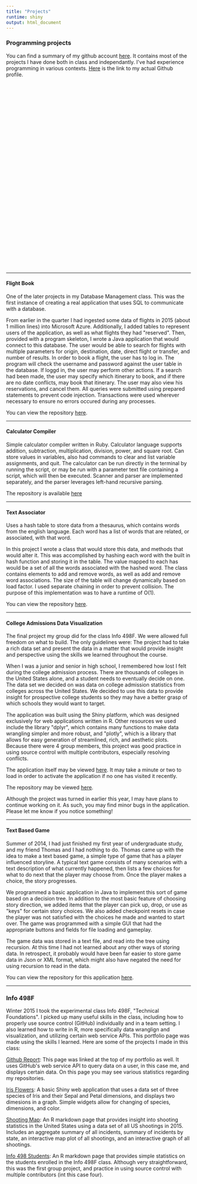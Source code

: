 ```yaml
---
title: "Projects"
runtime: shiny
output: html_document
---
```


### Programming projects
You can find a summary of my github account [here](githubReport.html). It contains most of the projects I have done both in class and independantly. I've had experience programming in various contexts. [Here](https://github.com/ericsueckert) is the link to my actual Github profile.

<!--html_preserve--><div id="htmlwidget-8990" style="width:504px;height:504px;" class="plotly"></div>
<script type="application/json" data-for="htmlwidget-8990">{"x":{"data":[{"type":"bar","inherit":true,"x":["C","HTML","Java","JavaScript","Lua","Matlab","Perl","PHP","PLSQL","Python","R","Racket","Ruby",null],"y":[1,4,3,3,1,1,1,1,1,1,9,1,1,2],"colorbar":{"title":"total_repos"},"colorscale":[[0,"#440154"],[0.111111111111111,"#482878"],[0.222222222222222,"#3E4A89"],[0.333333333333333,"#31688E"],[0.444444444444444,"#26838E"],[0.555555555555556,"#1F9D89"],[0.666666666666667,"#35B779"],[0.777777777777778,"#6CCE59"],[0.888888888888889,"#B4DD2C"],[1,"#FDE725"]]}],"layout":{"xaxis":{"title":"Language"},"yaxis":{"title":"Number of Repositories"},"margin":{"b":40,"l":60,"t":25,"r":10}},"url":null,"width":null,"height":null,"base_url":"https://plot.ly","layout.1":{"xaxis":{"title":"Language"},"yaxis":{"title":"Number of Repositories"}},"filename":"Language vs. Number of Repositories"},"evals":[]}</script><!--/html_preserve-->


---

#### Flight Book
One of the later projects in my Database Management class. This was the first instance of creating a real application that uses SQL to communicate with a database. 

From earlier in the quarter I had ingested some data of flights in 2015 (about 1 million lines) into Microsoft Azure. Additionally, I added tables to represent users of the application, as well as what flights they had "reserved". Then, provided with a program skeleton, I wrote a Java application that would connect to this database. The user would be able to search for flights with multiple parameters for origin, destination, date, direct flight or transfer, and number of results. In order to book a flight, the user has to log in. The program will check the username and password against the user table in the database. If loggd in, the user may perform other actions. If a search had been made, the user may specify which itinerary to book, and if there are no date conflicts, may book that itinerary. The user may also view his reservations, and cancel them. All queries were submitted using prepared statements to prevent code injection. Transactions were used wherever necessary to ensure no errors occured during any processes.

You can view the repository [here](https://github.com/ericsueckert/flight-book).

---

#### Calculator Compiler
Simple calculator compiler written in Ruby. Calculator language supports addition, subtraction, multiplication, division, power, and square root. Can store values in variables, also had commands to clear and list variable assignments, and quit. The calculator can be run directly in the terminal by running the script, or may be run with a parameter text file containing a script, which will then be executed. Scanner and parser are implemented separately, and the parser leverages left-hand recursive parsing.

The repository is available [here](https://github.com/ericsueckert/calc_compiler)

---

#### Text Associator
Uses a hash table to store data from a thesaurus, which contains words from the english language. Each word has a list of words that are related, or associated, with that word. 

In this project I wrote a class that would store this data, and methods that would alter it. This was accomplished by hashing each word with the built in hash function and storing it in the table. The value mapped to each has would be a set of all the words associated with the hashed word. The class contains elements to add and remove words, as well as add and remove word associations. The size of the table will change dynamically based on load factor. I used separate chaining in order to prevent collision. The purpose of this implementation was to have a runtime of O(1).

You can view the repository [here](https://github.com/ericsueckert/text-associator).

---

#### College Admissions Data Visualization
The final project my group did for the class Info 498F. We were allowed full freedom on what to build. The only guidelines were: The project had to take a rich data set and present the data in a matter that would provide insight and perspective using the skills we learned throughout the course.

When I was a junior and senior in high school, I remembered how lost I felt during the college admission process. There are thousands of colleges in the United States alone, and a student needs to eventually decide on one. The data set we decided on was data on college admission statistics from colleges across the United States. We decided to use this data to provide insight for prospective college students so they may have a better grasp of which schools they would want to target. 

The application was built using the Shiny platform, which was designed exclusively for web applications written in R. Other resources we used include the library "dplyr", which contains many functions to make data wrangling simpler and more robust, and "plotly", which is a library that allows for easy generation of streamlined, rich, and aesthetic plots. Because there were 4 group members, this project was good practice in using source control with multiple contributors, especially resolving conflicts.

The application itself may be viewed [here](https://ericsueckert.shinyapps.io/college_admissions_app/). It may take a minute or two to load in order to activate the application if no one has visited it recently.

The repository may be viewed [here](https://github.com/ericsueckert/Final-Project-X).

Although the project was turned in earlier this year, I may have plans to continue working on it. As such, you may find minor bugs in the application. Please let me know if you notice something!


---

#### Text Based Game
Summer of 2014, I had just finished my first year of undergraduate study, and my friend Thomas and I had nothing to do. Thomas came up with the idea to make a text based game, a simple type of game that has a player influenced storyline. A typical text game consists of many scenarios with a text description of what currently happened, then lists a few choices for what to do next that the player may choose from. Once the player makes a choice, the story progresses. 

We programmed a basic application in Java to implement this sort of game based on a decision tree. In addition to the most basic feature of choosing story direction, we added items that the player can pick up, drop, or use as "keys" for certain story choices. We also added checkpoint resets in case the player was not satisfied with the choices he made and wanted to start over. The game was programmed with a simple GUI that had the appropriate buttons and fields for file loading and gameplay.

The game data was stored in a text file, and read into the tree using recursion. At this time I had not learned about any other ways of storing data. In retrospect, it probably would have been far easier to store game data in Json or XML format, which might also have negated the need for using recursion to read in the data.


You can view the repository for this application [here](https://github.com/ericsueckert/Text-based-game).


---

### Info 498F
Winter 2015 I took the experimental class Info 498F, "Technical Foundations". I picked up many useful skills in the class, including how to properly use source control (GitHub) individually and in a team setting. I also learned how to write in R, more specifically data wranglign and visualization, and utilizing certain web service APIs. This portfolio page was made using the skills I learned. Here are some of the projects I made in this class:



[Github Report](https://ericsueckert.github.io/githubReport.html):
This page was linked at the top of my portfolio as well. It uses GitHub's web service API to query data on a user, in this case me, and displays certain data. On this page you may see various statistics regarding my repositories.

[Iris Flowers](https://ericsueckert.shinyapps.io/a8-building-applications/):
A basic Shiny web application that uses a data set of three species of Iris and their Sepal and Petal dimensions, and displays two dimesions in a graph. Simple widgets allow for changing of species, dimensions, and color.

[Shooting Map](https://ericsueckert.github.io/mappingshooting.html):
An R markdown page that provides insight into shooting statistics in the United States using a data set of all US shootings in 2015. Includes an aggregate summary of all incidents, summary of incidents by state, an interactive map plot of all shootings, and an interactive graph of all shootings.

[Info 498 Students](https://ericsueckert.github.io/info498.html):
An R markdown page that provides simple statistics on the students enrolled in the Info 498F class. Although very straightforward, this was the first group project, and practice in using source control with multiple contributors (int this case four). 
